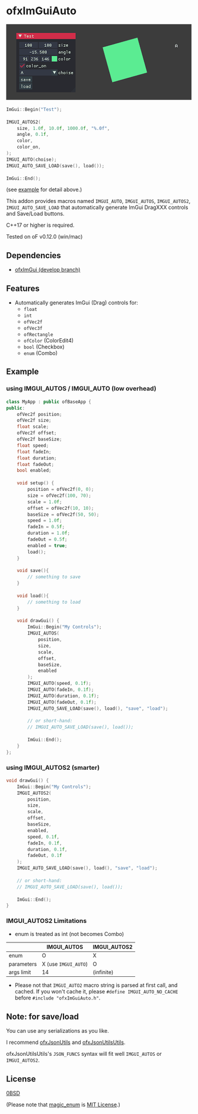 # ofxImGuiAuto

![docs/screenshot.png](docs/screenshot.png)

```cpp
ImGui::Begin("Test");

IMGUI_AUTOS2(
    size, 1.0f, 10.0f, 1000.0f, "%.0f",
    angle, 0.1f,
    color,
    color_on,
);
IMGUI_AUTO(choise);
IMGUI_AUTO_SAVE_LOAD(save(), load());

ImGui::End();
```

(see [example](./example/) for detail above.)

This addon provides macros named `IMGUI_AUTO`, `IMGUI_AUTOS`, `IMGUI_AUTOS2`, `IMGUI_AUTO_SAVE_LOAD` that automatically generate ImGui DragXXX controls and Save/Load buttons.

C++17 or higher is required.

Tested on oF v0.12.0 (win/mac)

## Dependencies

- [ofxImGui (develop branch)](https://github.com/jvcleave/ofxImGui/tree/develop)

## Features

- Automatically generates ImGui (Drag) controls for:
    - `float`
    - `int`
    - `ofVec2f`
    - `ofVec3f`
    - `ofRectangle`
    - `ofColor` (ColorEdit4)
    - `bool` (Checkbox)
    - `enum` (Combo)

## Example

### using IMGUI_AUTOS / IMGUI_AUTO (low overhead)

```cpp
class MyApp : public ofBaseApp {
public:
    ofVec2f position;
    ofVec2f size;
    float scale;
    ofVec2f offset;
    ofVec2f baseSize;
    float speed;
    float fadeIn;
    float duration;
    float fadeOut;
    bool enabled;

    void setup() {
        position = ofVec2f(0, 0);
        size = ofVec2f(100, 70);
        scale = 1.0f;
        offset = ofVec2f(10, 10);
        baseSize = ofVec2f(50, 50);
        speed = 1.0f;
        fadeIn = 0.5f;
        duration = 1.0f;
        fadeOut = 0.5f;
        enabled = true;
        load();
    }

    void save(){
        // something to save
    }

    void load(){
        // something to load
    }

    void drawGui() {
        ImGui::Begin("My Controls");
        IMGUI_AUTOS(
            position,
            size,
            scale,
            offset,
            baseSize,
            enabled
        );
        IMGUI_AUTO(speed, 0.1f);
        IMGUI_AUTO(fadeIn, 0.1f);
        IMGUI_AUTO(duration, 0.1f);
        IMGUI_AUTO(fadeOut, 0.1f);
        IMGUI_AUTO_SAVE_LOAD(save(), load(), "save", "load");

        // or short-hand:
        // IMGUI_AUTO_SAVE_LOAD(save(), load());

        ImGui::End();
    }
};
```

### using IMGUI_AUTOS2 (smarter)

```cpp
void drawGui() {
    ImGui::Begin("My Controls");
    IMGUI_AUTOS2(
        position,
        size,
        scale,
        offset,
        baseSize,
        enabled,
        speed, 0.1f,
        fadeIn, 0.1f,
        duration, 0.1f,
        fadeOut, 0.1f
    );
    IMGUI_AUTO_SAVE_LOAD(save(), load(), "save", "load");

    // or short-hand:
    // IMGUI_AUTO_SAVE_LOAD(save(), load());

    ImGui::End();
}
```

### IMGUI_AUTOS2 Limitations

- enum is treated as int (not becomes Combo)

||IMGUI_AUTOS|IMGUI_AUTOS2
|-|-|-|
|enum|O|X|
|parameters|X (use `IMGUI_AUTO`)|O|
|args limit|14|(infinite)|

- Please not that `IMGUI_AUTO2` macro string is parsed at first call, and cached. If you won't cache it, please `#define IMGUI_AUTO_NO_CACHE` before `#include "ofxImGuiAuto.h"`.

## Note: for save/load

You can use any serializations as you like. 

I recommend [ofxJsonUtils](https://github.com/2bbb/ofxJsonUtils) and [ofxJsonUtilsUtils](https://github.com/nariakiiwatani/ofxjsonutilsutils).

ofxJsonUtilsUtils's `JSON_FUNCS` syntax will fit well `IMGUI_AUTOS` or `IMGUI_AUTOS2`.

## License

[0BSD](LICENSE)

(Please note that [magic_enum](https://github.com/Neargye/magic_enum) is [MIT License](https://github.com/Neargye/magic_enum/blob/master/LICENSE).)

